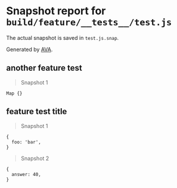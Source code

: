 # Snapshot report for `build/feature/__tests__/test.js`

The actual snapshot is saved in `test.js.snap`.

Generated by [AVA](https://ava.li).

## another feature test

> Snapshot 1

    Map {}

## feature test title

> Snapshot 1

    {
      foo: 'bar',
    }

> Snapshot 2

    {
      answer: 40,
    }
